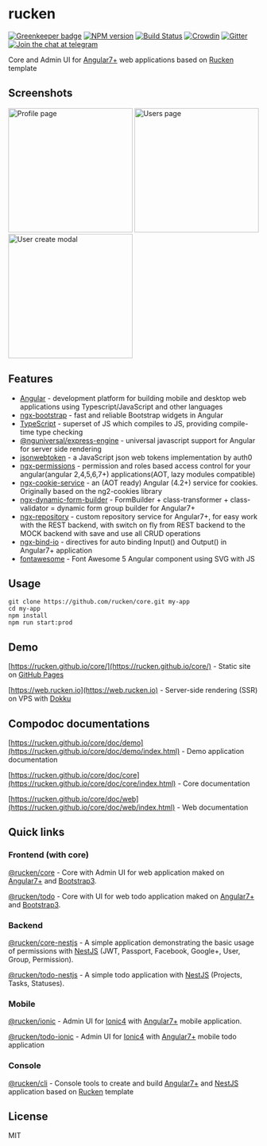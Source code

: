 # rucken

[![Greenkeeper badge](https://badges.greenkeeper.io/rucken/core.svg)](https://greenkeeper.io/)
[![NPM version][npm-image]][npm-url]
[![Build Status][travis-image]][travis-url]
[![Crowdin](https://d322cqt584bo4o.cloudfront.net/rucken-core/localized.svg)](https://crowdin.com/project/rucken-core)
[![Gitter][gitter-image]][gitter-url]
[![Join the chat at telegram][telegram-image]][telegram-url]

Core and Admin UI for [Angular7+](https://angular.io) web applications based on [Rucken](https://rucken.io) template

## Screenshots
<p>
  <img src="https://rucken.io/assets/rucken-core/web/rucken-web-account-profile.png" width="250" title="Profile page">
  <img src="https://rucken.io/assets/rucken-core/web/rucken-web-entities-users.png" width="250" title="Users page">
  <img src="https://rucken.io/assets/rucken-core/web/rucken-web-entities-users-create.png" width="250" title="User create modal">
</p>

## Features

- [Angular](https://angular.io/) - development platform for building mobile and desktop web applications using Typescript/JavaScript and other languages
- [ngx-bootstrap](https://valor-software.com/ngx-bootstrap) - fast and reliable Bootstrap widgets in Angular
- [TypeScript](https://github.com/Microsoft/TypeScript) - superset of JS which compiles to JS, providing compile-time type checking
- [@nguniversal/express-engine](https://github.com/angular/universal) - universal javascript support for Angular for server side rendering
- [jsonwebtoken](https://github.com/auth0/node-jsonwebtoken) - a JavaScript json web tokens implementation by auth0
- [ngx-permissions](https://www.npmjs.com/package/ngx-permissions) - permission and roles based access control for your angular(angular 2,4,5,6,7+) applications(AOT, lazy modules compatible)
- [ngx-cookie-service](https://www.npmjs.com/package/ngx-cookie-service) - an (AOT ready) Angular (4.2+) service for cookies. Originally based on the ng2-cookies library
- [ngx-dynamic-form-builder](https://www.npmjs.com/package/ngx-dynamic-form-builder) - FormBuilder + class-transformer + class-validator = dynamic form group builder for Angular7+
- [ngx-repository](https://www.npmjs.com/package/ngx-repository) - custom repository service for Angular7+, for easy work with the REST backend, with switch on fly from REST backend to the MOCK backend with save and use all CRUD operations
- [ngx-bind-io](https://www.npmjs.com/package/ngx-bind-io) - directives for auto binding Input() and Output() in Angular7+ application
- [fontawesome](https://www.npmjs.com/package/@fortawesome/angular-fontawesome) - Font Awesome 5 Angular component using SVG with JS

## Usage

```
git clone https://github.com/rucken/core.git my-app
cd my-app
npm install
npm run start:prod
```

## Demo

[https://rucken.github.io/core/](https://rucken.github.io/core/) - Static site on [GitHub Pages](https://pages.github.com/)

[https://web.rucken.io](https://web.rucken.io) - Server-side rendering (SSR) on VPS with [Dokku](http://dokku.viewdocs.io/dokku/)

## Compodoc documentations

[https://rucken.github.io/core/doc/demo](https://rucken.github.io/core/doc/demo/index.html) - Demo application documentation

[https://rucken.github.io/core/doc/core](https://rucken.github.io/core/doc/core/index.html) - Core documentation

[https://rucken.github.io/core/doc/web](https://rucken.github.io/core/doc/web/index.html) - Web documentation

## Quick links

### Frontend (with core)
[@rucken/core](https://github.com/rucken/core) - Core with Admin UI for web application maked on [Angular7+](https://angular.io) and [Bootstrap3](https://valor-software.com/ngx-bootstrap/).

[@rucken/todo](https://github.com/rucken/todo) - Core with UI for web todo application maked on [Angular7+](https://angular.io) and [Bootstrap3](https://valor-software.com/ngx-bootstrap/).

### Backend
[@rucken/core-nestjs](https://github.com/rucken/core-nestjs) - A simple application demonstrating the basic usage of permissions with [NestJS](https://nestjs.com/) (JWT, Passport, Facebook, Google+, User, Group, Permission).

[@rucken/todo-nestjs](https://github.com/rucken/todo-nestjs) - A simple todo application with [NestJS](https://nestjs.com/) (Projects, Tasks, Statuses).

### Mobile

[@rucken/ionic](https://github.com/rucken/ionic) - Admin UI for [Ionic4](https://beta.ionicframework.com) with [Angular7+](https://angular.io) mobile application.

[@rucken/todo-ionic](https://github.com/rucken/todo-ionic) - Admin UI for [Ionic4](https://beta.ionicframework.com) with [Angular7+](https://angular.io) mobile todo application

### Console

[@rucken/cli](https://github.com/rucken/cli) - Console tools to create and build [Angular7+](https://angular.io/) and [NestJS](https://nestjs.com/) application based on [Rucken](https://github.com/rucken) template

## License

MIT

[travis-image]: https://travis-ci.org/rucken/core.svg?branch=master
[travis-url]: https://travis-ci.org/rucken/core
[gitter-image]: https://img.shields.io/gitter/room/rucken/core.js.svg
[gitter-url]: https://gitter.im/rucken/core
[npm-image]: https://badge.fury.io/js/%40rucken%2Fcore.svg
[npm-url]: https://npmjs.org/package/@rucken/core
[dependencies-image]: https://david-dm.org/rucken/core/status.svg
[dependencies-url]: https://david-dm.org/rucken/core
[telegram-image]: https://img.shields.io/badge/chat-telegram-blue.svg?maxAge=2592000
[telegram-url]: https://t.me/rucken
